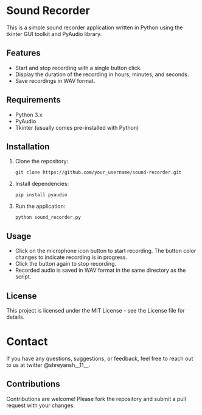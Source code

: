 # Sound Recorder

This is a simple sound recorder application written in Python using the tkinter GUI toolkit and PyAudio library.

## Features

- Start and stop recording with a single button click.
- Display the duration of the recording in hours, minutes, and seconds.
- Save recordings in WAV format.

## Requirements

- Python 3.x
- PyAudio
- Tkinter (usually comes pre-installed with Python)

## Installation

1. Clone the repository:

    ```
    git clone https://github.com/your_username/sound-recorder.git
    ```

2. Install dependencies:

    ```
    pip install pyaudio
    ```

3. Run the application:

    ```
    python sound_recorder.py
    ```

## Usage

- Click on the microphone icon button to start recording. The button color changes to indicate recording is in progress.
- Click the button again to stop recording.
- Recorded audio is saved in WAV format in the same directory as the script.

## License

This project is licensed under the MIT License - see the License file for details.

# Contact
If you have any questions, suggestions, or feedback, feel free to reach out to us at twitter @shreyansh__11__.


## Contributions

Contributions are welcome! Please fork the repository and submit a pull request with your changes.


 
